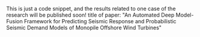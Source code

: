 This is just a code snippet, and the results related to one case of the research will be published soon!
title of paper: "An Automated Deep Model-Fusion Framework for Predicting Seismic Response and Probabilistic Seismic Demand Models of Monopile Offshore Wind Turbines"
